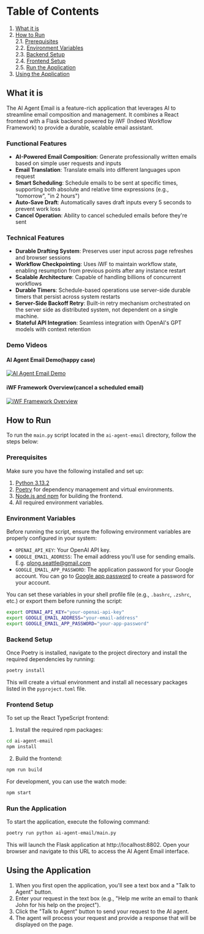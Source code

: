 # Table of Contents

1. [What it is](#what-it-is)
2. [How to Run](#how-to-run)  
   2.1. [Prerequisites](#prerequisites)  
   2.2. [Environment Variables](#environment-variables)  
   2.3. [Backend Setup](#backend-setup)  
   2.4. [Frontend Setup](#frontend-setup)  
   2.5. [Run the Application](#run-the-application)
3. [Using the Application](#using-the-application)

## What it is

The AI Agent Email is a feature-rich application that leverages AI to streamline email composition
and management. It combines a React frontend with a Flask backend powered by iWF (Indeed Workflow Framework) to
provide a durable, scalable email assistant.

### Functional Features

- **AI-Powered Email Composition**: Generate professionally written emails based on simple user requests and inputs
- **Email Translation**: Translate emails into different languages upon request
- **Smart Scheduling**: Schedule emails to be sent at specific times, supporting both absolute and relative time
  expressions (e.g., "tomorrow", "in 2 hours")
- **Auto-Save Draft**: Automatically saves draft inputs every 5 seconds to prevent work loss
- **Cancel Operation**: Ability to cancel scheduled emails before they're sent

### Technical Features

- **Durable Drafting System**: Preserves user input across page refreshes and browser sessions
- **Workflow Checkpointing**: Uses iWF to maintain workflow state, enabling resumption from previous points after any
  instance restart
- **Scalable Architecture**: Capable of handling billions of concurrent workflows
- **Durable Timers**: Schedule-based operations use server-side durable timers that persist across system restarts
- **Server-Side Backoff Retry**: Built-in retry mechanism orchestrated on the server side as distributed system, not
  dependent on a single machine.
- **Stateful API Integration**: Seamless integration with OpenAI's GPT models with context retention

### Demo Videos

#### AI Agent Email Demo(happy case)

[![AI Agent Email Demo](https://img.youtube.com/vi/2dvIetECHWg/0.jpg)](https://www.youtube.com/watch?v=2dvIetECHWg "AI Agent Email Demo")

#### iWF Framework Overview(cancel a scheduled email)

[![iWF Framework Overview](https://img.youtube.com/vi/EEHSLYkbREU/0.jpg)](https://www.youtube.com/watch?v=EEHSLYkbREU "iWF Framework Overview")

## How to Run

To run the `main.py` script located in the `ai-agent-email` directory, follow the steps below:

### Prerequisites

Make sure you have the following installed and set up:

1. [Python 3.13.2](https://www.python.org/downloads/)
2. [Poetry](https://python-poetry.org/docs/) for dependency management and virtual environments.
3. [Node.js and npm](https://nodejs.org/) for building the frontend.
4. All required environment variables.

### Environment Variables

Before running the script, ensure the following environment variables are properly configured in your system:

- `OPENAI_API_KEY`: Your OpenAI API key.
- `GOOGLE_EMAIL_ADDRESS`: The email address you'll use for sending emails. E.g. qlong.seattle@gmail.com
- `GOOGLE_EMAIL_APP_PASSWORD`: The application password for your Google account. You can go
  to [Google app password](security.google.com/settings/security/apppasswords) to create a password for your account.

You can set these variables in your shell profile file (e.g., `.bashrc`, `.zshrc`, etc.) or export them before running
the script:

```bash
export OPENAI_API_KEY="your-openai-api-key"
export GOOGLE_EMAIL_ADDRESS="your-email-address"
export GOOGLE_EMAIL_APP_PASSWORD="your-app-password"
```

### Backend Setup

Once Poetry is installed, navigate to the project directory and install the required dependencies by running:

```bash
poetry install
```

This will create a virtual environment and install all necessary packages listed in the `pyproject.toml` file.

### Frontend Setup

To set up the React TypeScript frontend:

1. Install the required npm packages:

```bash
cd ai-agent-email
npm install
```

2. Build the frontend:

```bash
npm run build
```

For development, you can use the watch mode:

```bash
npm start
```

### Run the Application

To start the application, execute the following command:

```bash
poetry run python ai-agent-email/main.py
```

This will launch the Flask application at http://localhost:8802. Open your browser and navigate to this URL to access
the AI Agent Email interface.

## Using the Application

1. When you first open the application, you'll see a text box and a "Talk to Agent" button.
2. Enter your request in the text box (e.g., "Help me write an email to thank John for his help on the project").
3. Click the "Talk to Agent" button to send your request to the AI agent.
4. The agent will process your request and provide a response that will be displayed on the page.
